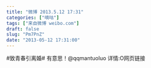 ```yaml
---
title: "微博 2013.5.12 17:31"
categories: ["嘀咕"]
tags: ["来自微博 weibo.com"]
draft: false
slug: "Pm7PnZ"
date: "2013-05-12 17:31:00"
---
```


<p>#致青春引离婚# 有意思！@qqmantuoluo 详情:O网页链接 ​​​​</p>
